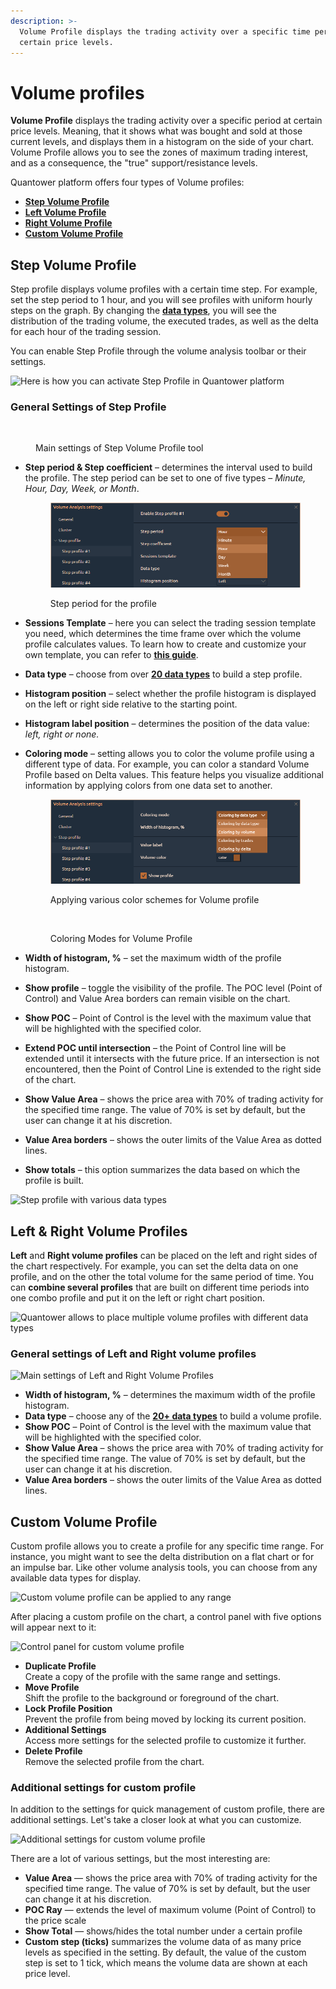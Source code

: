 ```yaml
---
description: >-
  Volume Profile displays the trading activity over a specific time period at
  certain price levels.
---
```


# Volume profiles

**Volume Profile** displays the trading activity over a specific period at certain price levels. Meaning, that it shows what was bought and sold at those current levels, and displays them in a histogram on the side of your chart. Volume Profile allows you to see the zones of maximum trading interest, and as a consequence, the "true" support/resistance levels.

Quantower platform offers four types of Volume profiles:

* [**Step Volume Profile**](volume-profiles.md#step-volume-profile)
* [**Left Volume Profile**](volume-profiles.md#left-and-right-volume-profiles)
* [**Right Volume Profile**](volume-profiles.md#left-and-right-volume-profiles)
* [**Custom Volume Profile**](volume-profiles.md#custom-volume-profile)

## Step Volume Profile

Step profile displays volume profiles with a certain time step. For example, set the step period to 1 hour, and you will see profiles with uniform hourly steps on the graph. By changing the [**data types**](https://help.quantower.com/analytics-panels/chart/volume-analysis-tools#data-types-of-volume-analysis-tools), you will see the distribution of the trading volume, the executed trades, as well as the delta for each hour of the trading session.

You can enable Step Profile through the volume analysis toolbar or their settings.

![Here is how you can activate Step Profile in Quantower platform](<../../../.gitbook/assets/step profile activation.gif>)

### **General Settings of Step Profile**

<figure><img src="../../../.gitbook/assets/clipboard-image-1727282704.png" alt=""><figcaption><p>Main settings of Step Volume Profile tool</p></figcaption></figure>

*   **Step period & Step coefficient** – determines the interval used to build the profile. The step period can be set to one of five types – _Minute, Hour, Day, Week, or Month_.

    <figure><img src="../../../.gitbook/assets/image (1) (1) (1).png" alt=""><figcaption><p>Step period for the profile</p></figcaption></figure>
* **Sessions Template** – here you can select the trading session template you need, which determines the time frame over which the volume profile calculates values. To learn how to create and customize your own template, you can refer to [**this guide**](https://help.quantower.com/quantower/miscellaneous-panels/sessions-manager#how-to-set-custom-trading-sessions-for-futures-on-cqg-rithmic).
* **Data type** – choose from over [**20 data types**](./#data-types-of-volume-analysis-tools) to build a step profile.
* **Histogram position** – select whether the profile histogram is displayed on the left or right side relative to the starting point.
* **Histogram label position** – determines the position of the data value: _left, right or none._
*   **Coloring mode** – setting allows you to color the volume profile using a different type of data. For example, you can color a standard Volume Profile based on Delta values. This feature helps you visualize additional information by applying colors from one data set to another.

    <figure><img src="../../../.gitbook/assets/image (4) (4).png" alt=""><figcaption><p>Applying various color schemes for Volume profile</p></figcaption></figure>

    <figure><img src="../../../.gitbook/assets/Coloring Modes for Volume profile (1).png" alt=""><figcaption><p>Coloring Modes for Volume Profile</p></figcaption></figure>
* **Width of histogram, %** – set the maximum width of the profile histogram.
* **Show profile** – toggle the visibility of the profile. The POC level (Point of Control) and Value Area borders can remain visible on the chart.
* **Show POC** – Point of Control is the level with the maximum value that will be highlighted with the specified color.
* **Extend POC until intersection** – the Point of Control line will be extended until it intersects with the future price. If an intersection is not encountered, then the Point of Control Line is extended to the right side of the chart.
* **Show Value Area** – shows the price area with 70% of trading activity for the specified time range. The value of 70% is set by default, but the user can change it at his discretion.
* **Value Area borders** – shows the outer limits of the Value Area as dotted lines.
* **Show totals** – this option summarizes the data based on which the profile is built.

![Step profile with various data types](../../../.gitbook/assets/step-profile-data-types.gif)

## Left & Right Volume Profiles

**Left** and **Right volume profiles** can be placed on the left and right sides of the chart respectively. For example, you can set the delta data on one profile, and on the other the total volume for the same period of time. You can **combine several profiles** that are built on different time periods into one combo profile and put it on the left or right chart position.

![Quantower allows to place multiple volume profiles with different data types](<../../../.gitbook/assets/Left and right volume profile in Quantower.png>)

### General settings of Left and Right volume profiles

![Main settings of Left and Right Volume Profiles](<../../../.gitbook/assets/General settings of left volume profile.png>)

* **Width of histogram, %** – determines the maximum width of the profile histogram.
* **Data type** – choose any of the [**20+ data types**](./#data-types-of-volume-analysis-tools) to build a volume profile.
* **Show POC** – Point of Control is the level with the maximum value that will be highlighted with the specified color.
* **Show Value Area** – shows the price area with 70% of trading activity for the specified time range. The value of 70% is set by default, but the user can change it at his discretion.
* **Value Area borders** – shows the outer limits of the Value Area as dotted lines.

## Custom Volume Profile

Custom profile allows you to create a profile for any specific time range.  For instance, you might want to see the delta distribution on a flat chart or for an impulse bar. Like other volume analysis tools, you can choose from any available data types for display.

![Custom volume profile can be applied to any range](../../../.gitbook/assets/new-custom-profile.gif)

After placing a custom profile on the chart, a control panel with five options will appear next to it:

![Control panel for custom volume profile](<../../../.gitbook/assets/image (20) (1).png>)

* **Duplicate Profile**\
  Create a copy of the profile with the same range and settings.
* **Move Profile**\
  Shift the profile to the background or foreground of the chart.
* **Lock Profile Position**\
  Prevent the profile from being moved by locking its current position.
* **Additional Settings**\
  Access more settings for the selected profile to customize it further.
* **Delete Profile**\
  Remove the selected profile from the chart.

### Additional settings for custom profile

In addition to the settings for quick management of custom profile, there are additional settings. Let's take a closer look at what you can customize.

![Additional settings for custom volume profile](../../../.gitbook/assets/custom-profile-settings.gif)

There are a lot of various settings, but the most interesting are:

* **Value Area** — shows the price area with 70% of trading activity for the specified time range. The value of 70% is set by default, but the user can change it at his discretion.
* **POC Ray** — extends the level of maximum volume (Point of Control) to the price scale
* **Show Total** — shows/hides the total number under a certain profile
* **Custom step (ticks)** summarizes the volume data of as many price levels as specified in the setting. By default, the value of the custom step is set to 1 tick, which means the volume data are shown at each price level.
